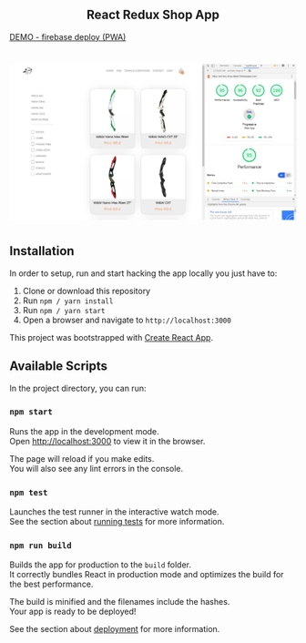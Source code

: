  <h2 align="center">React Redux Shop App</h2>



[DEMO - firebase deploy (PWA)](https://archery-shop-dabe8.firebaseapp.com)

#


![](client/public/images/screen.webp)

#

## Installation
In order to setup, run and start hacking the app locally you just have to:

1. Clone or download this repository
2. Run `npm / yarn install`
3. Run `npm / yarn start`
4. Open a browser and navigate to `http://localhost:3000`







This project was bootstrapped with [Create React App](https://github.com/facebook/create-react-app).

## Available Scripts

In the project directory, you can run:

### `npm start`

Runs the app in the development mode.<br>
Open [http://localhost:3000](http://localhost:3000) to view it in the browser.

The page will reload if you make edits.<br>
You will also see any lint errors in the console.

### `npm test`

Launches the test runner in the interactive watch mode.<br>
See the section about [running tests](https://facebook.github.io/create-react-app/docs/running-tests) for more information.

### `npm run build`

Builds the app for production to the `build` folder.<br>
It correctly bundles React in production mode and optimizes the build for the best performance.

The build is minified and the filenames include the hashes.<br>
Your app is ready to be deployed!

See the section about [deployment](https://facebook.github.io/create-react-app/docs/deployment) for more information.

